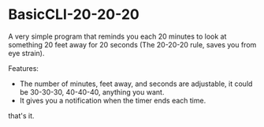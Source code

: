 # BasicCLI-20-20-20
A very simple program that reminds you each 20 minutes to look at something 20 feet away for 20 seconds (The 20-20-20 rule, saves you from eye strain).

Features:
- The number of minutes, feet away, and seconds are adjustable, it could be 30-30-30, 40-40-40, anything you want.
- It gives you a notification when the timer ends each time.

that's it.